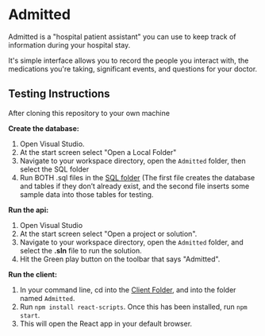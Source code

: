 # Admitted

Admitted is a "hospital patient assistant" you can use to keep track of information during your hospital stay. 

It's simple interface allows you to record the people you interact with, the medications you're taking, significant events, and questions for your doctor.

## Testing Instructions

After cloning this repository to your own machine

**Create the database:**
1. Open Visual Studio.
2. At the start screen select "Open a Local Folder"
4. Navigate to your workspace directory, open the `Admitted` folder, then select the SQL folder
5. Run BOTH .sql files in the [SQL folder](https://github.com/guacajoely/Admitted/tree/main/SQL) (The first file creates the database and tables if they don’t already exist, and the second file inserts some sample data into those tables for testing.

**Run the api:**
1. Open Visual Studio
2. At the start screen select "Open a project or solution".
3. Navigate to your workspace directory, open the `Admitted` folder, and select the **.sln** file to run the solution.
4. Hit the Green play button on the toolbar that says "Admitted".

**Run the client:**
1. In your command line, cd into the [Client Folder](https://github.com/guacajoely/Admitted/tree/main/Admitted/Client/admitted), and into the folder named `Admitted`.
2. Run `npm install react-scripts`. Once this has been installed, run `npm start`.
3. This will open the React app in your default browser.

   
